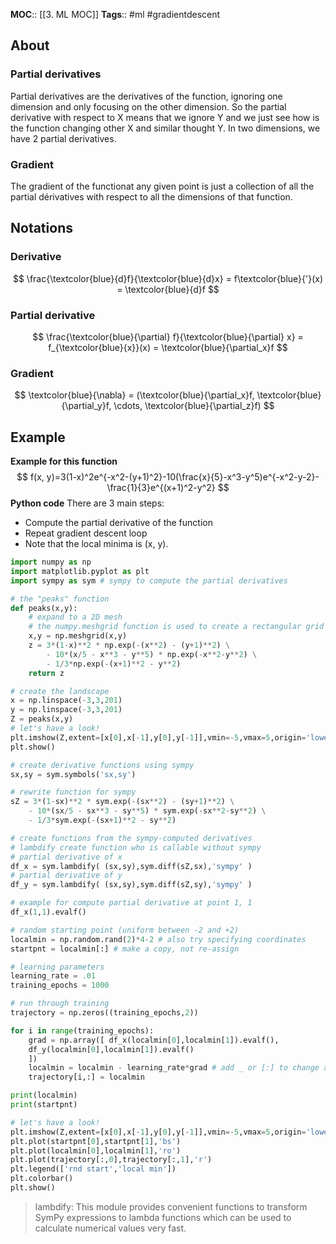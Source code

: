 **MOC**:: [[3. ML MOC]]
**Tags**:: #ml #gradientdescent 

## About
### Partial derivatives
Partial derivatives are the derivatives of the function, ignoring one dimension and only focusing on the other dimension. So the partial derivative with respect to X means that we ignore Y and we just see how is the function changing other X and similar thought Y. In two dimensions, we have 2 partial derivatives.

### Gradient
The gradient of the functionat any given point is just a collection of all the partial dérivatives with respect to all the dimensions of that function.

## Notations
### Derivative
$$
\frac{\textcolor{blue}{d}f}{\textcolor{blue}{d}x} = f\textcolor{blue}{'}(x) = \textcolor{blue}{d}f
$$

### Partial derivative
$$
\frac{\textcolor{blue}{\partial} f}{\textcolor{blue}{\partial} x} = f_{\textcolor{blue}{x}}(x) = \textcolor{blue}{\partial_x}f
$$

### Gradient
$$
\textcolor{blue}{\nabla} = (\textcolor{blue}{\partial_x}f, \textcolor{blue}{\partial_y}f, \cdots, \textcolor{blue}{\partial_z}f)
$$

## Example
**Example for this function**
$$
f(x, y)=3(1-x)^2e^{-x^2-(y+1)^2}-10(\frac{x}{5}-x^3-y^5)e^{-x^2-y-2}-\frac{1}{3}e^{(x+1)^2-y^2}
$$
**Python code**
There are 3 main steps:
- Compute the partial derivative of the function
- Repeat gradient descent loop
- Note that the local minima is (x, y).
```python
import numpy as np
import matplotlib.pyplot as plt
import sympy as sym # sympy to compute the partial derivatives

# the "peaks" function
def peaks(x,y):
	# expand to a 2D mesh
	# the numpy.meshgrid function is used to create a rectangular grid
	x,y = np.meshgrid(x,y)
	z = 3*(1-x)**2 * np.exp(-(x**2) - (y+1)**2) \
		- 10*(x/5 - x**3 - y**5) * np.exp(-x**2-y**2) \
		- 1/3*np.exp(-(x+1)**2 - y**2)
	return z

# create the landscape
x = np.linspace(-3,3,201)
y = np.linspace(-3,3,201)
Z = peaks(x,y)
# let's have a look!
plt.imshow(Z,extent=[x[0],x[-1],y[0],y[-1]],vmin=-5,vmax=5,origin='lower')
plt.show()

# create derivative functions using sympy
sx,sy = sym.symbols('sx,sy')

# rewrite function for sympy
sZ = 3*(1-sx)**2 * sym.exp(-(sx**2) - (sy+1)**2) \
	- 10*(sx/5 - sx**3 - sy**5) * sym.exp(-sx**2-sy**2) \
	- 1/3*sym.exp(-(sx+1)**2 - sy**2)

# create functions from the sympy-computed derivatives
# lambdify create function who is callable without sympy
# partial derivative of x
df_x = sym.lambdify( (sx,sy),sym.diff(sZ,sx),'sympy' )
# partial derivative of y
df_y = sym.lambdify( (sx,sy),sym.diff(sZ,sy),'sympy' )

# example for compute partial derivative at point 1, 1
df_x(1,1).evalf()

# random starting point (uniform between -2 and +2)
localmin = np.random.rand(2)*4-2 # also try specifying coordinates
startpnt = localmin[:] # make a copy, not re-assign

# learning parameters
learning_rate = .01
training_epochs = 1000

# run through training
trajectory = np.zeros((training_epochs,2))

for i in range(training_epochs):
	grad = np.array([ df_x(localmin[0],localmin[1]).evalf(),
	df_y(localmin[0],localmin[1]).evalf()
	])
	localmin = localmin - learning_rate*grad # add _ or [:] to change a variable in-place
	trajectory[i,:] = localmin

print(localmin)
print(startpnt)

# let's have a look!
plt.imshow(Z,extent=[x[0],x[-1],y[0],y[-1]],vmin=-5,vmax=5,origin='lower')
plt.plot(startpnt[0],startpnt[1],'bs')
plt.plot(localmin[0],localmin[1],'ro')
plt.plot(trajectory[:,0],trajectory[:,1],'r')
plt.legend(['rnd start','local min'])
plt.colorbar()
plt.show()
```
> lambdify: This module provides convenient functions to transform SymPy expressions to lambda functions which can be used to calculate numerical values very fast.

